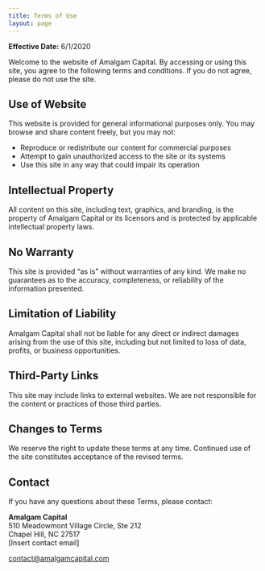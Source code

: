 ```yaml
---
title: Terms of Use
layout: page
---
```

**Effective Date:** 6/1/2020

Welcome to the website of Amalgam Capital. By accessing or using this site, you agree to the following terms and conditions. If you do not agree, please do not use the site.

## Use of Website

This website is provided for general informational purposes only. You may browse and share content freely, but you may not:
- Reproduce or redistribute our content for commercial purposes
- Attempt to gain unauthorized access to the site or its systems
- Use this site in any way that could impair its operation

## Intellectual Property

All content on this site, including text, graphics, and branding, is the property of Amalgam Capital or its licensors and is protected by applicable intellectual property laws.

## No Warranty

This site is provided “as is” without warranties of any kind. We make no guarantees as to the accuracy, completeness, or reliability of the information presented.

## Limitation of Liability

Amalgam Capital shall not be liable for any direct or indirect damages arising from the use of this site, including but not limited to loss of data, profits, or business opportunities.

## Third-Party Links

This site may include links to external websites. We are not responsible for the content or practices of those third parties.

## Changes to Terms

We reserve the right to update these terms at any time. Continued use of the site constitutes acceptance of the revised terms.

## Contact

If you have any questions about these Terms, please contact:

**Amalgam Capital**  
510 Meadowmont Village Circle, Ste 212  
Chapel Hill, NC 27517  
[Insert contact email]

contact@amalgamcapital.com